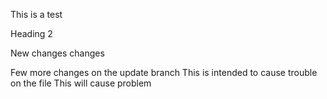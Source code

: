 This is a test

Heading 2

New changes changes

Few more changes on the update branch
This is intended to cause trouble on the file
This will cause problem